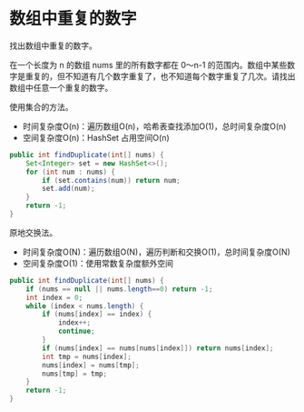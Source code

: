 
# 数组中重复的数字

找出数组中重复的数字。

在一个长度为 n 的数组 nums 里的所有数字都在 0～n-1 的范围内。数组中某些数字是重复的，但不知道有几个数字重复了，也不知道每个数字重复了几次。请找出数组中任意一个重复的数字。


使用集合的方法。
- 时间复杂度O(n)：遍历数组O(n)，哈希表查找添加O(1)，总时间复杂度O(n)
- 空间复杂度O(n)：HashSet 占用空间O(n)

```java
public int findDuplicate(int[] nums) {
    Set<Integer> set = new HashSet<>();
    for (int num : nums) {
        if (set.contains(num)) return num;
        set.add(num);
    }
    return -1;
}
```

原地交换法。
- 时间复杂度O(N)：遍历数组O(N)，遍历判断和交换O(1)，总时间复杂度O(N)
- 空间复杂度O(1)：使用常数复杂度额外空间

```java
public int findDuplicate(int[] nums) {
    if (nums == null || nums.length==0) return -1;
    int index = 0;
    while (index < nums.length) {
        if (nums[index] == index) {
            index++;
            continue;
        }
        if (nums[index] == nums[nums[index]]) return nums[index];
        int tmp = nums[index];
        nums[index] = nums[tmp];
        nums[tmp] = tmp;   
    }
    return -1;
}
```
